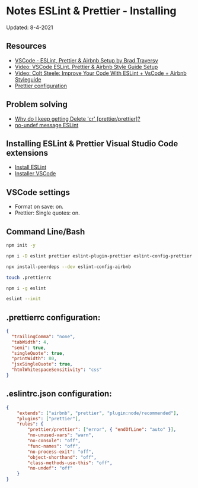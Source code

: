 # Notes ESLint & Prettier - Installing
Updated: 8-4-2021

## Resources
* [VSCode - ESLint, Prettier & Airbnb Setup by Brad Traversy](https://gist.github.com/bradtraversy/aab26d1e8983d9f8d79be1a9ca894ab4)
* [Video: VSCode ESLint, Prettier & Airbnb Style Guide Setup](https://youtu.be/SydnKbGc7W8)
* [Video: Colt Steele: Improve Your Code With ESLint + VsCode + Airbnb Styleguide](https://www.youtube.com/watch?v=mfGkKlMDfwQ)
* [Prettier configuration](https://prettier.io/docs/en/configuration.html)

## Problem solving
* [Why do I keep getting Delete 'cr' [prettier/prettier]?](https://stackoverflow.com/questions/53516594/why-do-i-keep-getting-delete-cr-prettier-prettier)
* [no-undef message ESLint](https://medium.com/@jeryldev/a-beginners-story-how-to-setup-eslint-in-a-visual-studio-code-project-28b379a33cdb)


## Installing ESLint & Prettier Visual Studio Code extensions
* [Install ESLint](https://marketplace.visualstudio.com/items?itemName=dbaeumer.vscode-eslint)
* [Installer VSCode](https://marketplace.visualstudio.com/items?itemName=esbenp.prettier-vscode)

## VSCode settings
* Format on save: on.
* Prettier: Single quotes: on.

## Command Line/Bash
 ```bash
npm init -y
```
 ```bash
npm i -D eslint prettier eslint-plugin-prettier eslint-config-prettier eslint-plugin-node eslint-config-node
```
 ```bash
npx install-peerdeps --dev eslint-config-airbnb
```
 ```bash
touch .prettierrc
```
 ```bash
npm i -g eslint
```
 ```bash
eslint --init
```

## .prettierrc configuration:
```json
{
  "trailingComma": "none",
  "tabWidth": 4,
  "semi": true, 
  "singleQuote": true,
  "printWidth": 80,
  "jsxSingleQuote": true,
  "htmlWhitespaceSensitivity": "css"
}
```
## .eslintrc.json configuration:
```json
{
    "extends": ["airbnb", "prettier", "plugin:node/recommended"],
    "plugins": ["prettier"],
    "rules": {
        "prettier/prettier": ["error", { "endOfLine": "auto" }],
        "no-unused-vars": "warn",
        "no-console": "off",
        "func-names": "off",
        "no-process-exit": "off",
        "object-shorthand": "off",
        "class-methods-use-this": "off",
        "no-undef": "off"
    }
}
```


